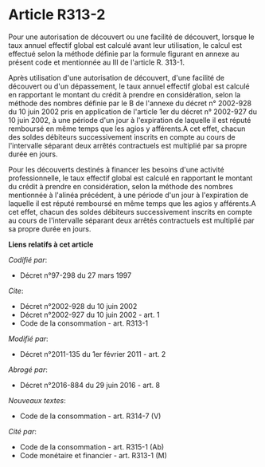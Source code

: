 # Article R313-2

Pour une autorisation de découvert ou une facilité de découvert, lorsque le taux annuel effectif global est calculé avant
leur utilisation, le calcul est effectué selon la méthode définie par la formule figurant en annexe au présent code et
mentionnée au III de l'article R. 313-1. 

Après utilisation d'une autorisation de découvert, d'une facilité de découvert ou d'un dépassement, le taux annuel effectif
global est calculé en rapportant le montant du crédit à prendre en considération, selon la méthode des nombres définie par le
B de l'annexe du décret n° 2002-928 du 10 juin 2002 pris en application de l'article 1er du décret n° 2002-927 du 10 juin
2002, à une période d'un jour à l'expiration de laquelle il est réputé remboursé en même temps que les agios y afférents.A
cet effet, chacun des soldes débiteurs successivement inscrits en compte au cours de l'intervalle séparant deux arrêtés
contractuels est multiplié par sa propre durée en jours. 

Pour les découverts destinés à financer les besoins d'une activité professionnelle, le taux effectif global est calculé en
rapportant le montant du crédit à prendre en considération, selon la méthode des nombres mentionnée à l'alinéa précédent, à
une période d'un jour à l'expiration de laquelle il est réputé remboursé en même temps que les agios y afférents.A cet effet,
chacun des soldes débiteurs successivement inscrits en compte au cours de l'intervalle séparant deux arrêtés contractuels est
multiplié par sa propre durée en jours.

**Liens relatifs à cet article**

_Codifié par_:

  - Décret n°97-298 du 27 mars 1997

_Cite_:

  - Décret n°2002-928 du 10 juin 2002
  - Décret n°2002-927 du 10 juin 2002 - art. 1
  - Code de la consommation - art. R313-1

_Modifié par_:

  - Décret n°2011-135 du 1er février 2011 - art. 2

_Abrogé par_:

  - Décret n°2016-884 du 29 juin 2016 - art. 8

_Nouveaux textes_:

  - Code de la consommation - art. R314-7 (V)

_Cité par_:

  - Code de la consommation - art. R315-1 (Ab)
  - Code monétaire et financier - art. R313-1 (M)
